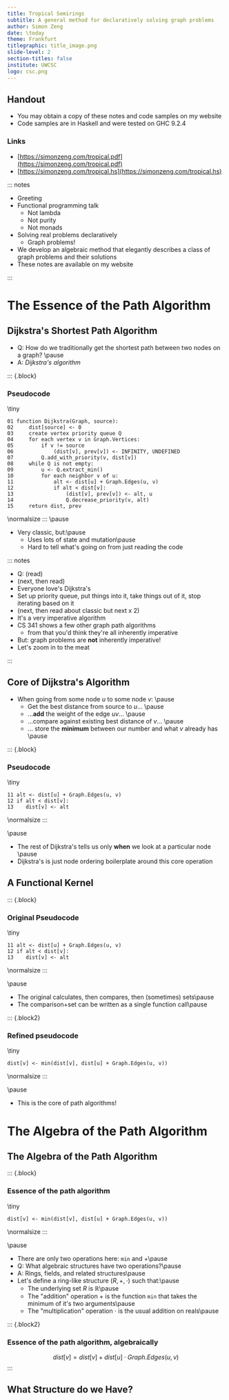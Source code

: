 ```yaml
---
title: Tropical Semirings
subtitle: A general method for declaratively solving graph problems
author: Simon Zeng
date: \today
theme: Frankfurt
titlegraphic: title_image.png
slide-level: 2
section-titles: false
institute: UWCSC
logo: csc.png
---
```


## Handout

- You may obtain a copy of these notes and code samples on my website
- Code samples are in Haskell and were tested on GHC 9.2.4

### Links

- [https://simonzeng.com/tropical.pdf](https://simonzeng.com/tropical.pdf)
- [https://simonzeng.com/tropical.hs](https://simonzeng.com/tropical.hs)

::: notes

- Greeting
- Functional programming talk
  - Not lambda
  - Not purity
  - Not monads
- Solving real problems declaratively
  - Graph problems!
- We develop an algebraic method that elegantly describes a class of graph 
  problems and their solutions
- These notes are available on my website

:::

# The Essence of the Path Algorithm

## Dijkstra's Shortest Path Algorithm

- Q: How do we traditionally get the shortest path between two nodes on a graph? \pause
- A: *Dijkstra's algorithm*

::: {.block}
### Pseudocode

\tiny
```algol
01 function Dijkstra(Graph, source):
02     dist[source] <- 0
03     create vertex priority queue Q
04     for each vertex v in Graph.Vertices:
05         if v != source
06             (dist[v], prev[v]) <- INFINITY, UNDEFINED
07         Q.add_with_priority(v, dist[v])
08     while Q is not empty:
09         u <- Q.extract_min()
10         for each neighbor v of u:
11             alt <- dist[u] + Graph.Edges(u, v)
12             if alt < dist[v]:
13                 (dist[v], prev[v]) <- alt, u
14                 Q.decrease_priority(v, alt)
15     return dist, prev
```
\normalsize
:::
\pause
- Very classic, but:\pause
  - Uses lots of state and mutation\pause
  - Hard to tell what's going on from just reading the code

::: notes

- Q: (read)
- (next, then read)
- Everyone love's Dijkstra's
- Set up priority queue, put things into it, take things out of it, stop 
  iterating based on it
- (next, then read about classic but next x 2)
- It's a very imperative algorithm
- CS 341 shows a few other graph path algorithms
  - from that you'd think they're all inherently imperative
- But: graph problems are **not** inherently imperative!
- Let's zoom in to the meat

:::

## Core of Dijkstra's Algorithm

- When going from some node $u$ to some node $v$: \pause
  - Get the best distance from source to $u$... \pause
  - ...**add** the weight of the edge $uv$... \pause
  - ...compare against existing best distance of $v$... \pause
  - ... store the **minimum** between our number and what $v$ already has \pause

::: {.block}
### Pseudocode

\tiny
```algol
11 alt <- dist[u] + Graph.Edges(u, v)
12 if alt < dist[v]:
13    dist[v] <- alt
```
\normalsize
:::

\pause
- The rest of Dijkstra's tells us only **when** we look at a particular 
  node \pause
- Dijkstra's is just node ordering boilerplate around this core operation

## A Functional Kernel

::: {.block}
### Original Pseudocode
\tiny
```algol
11 alt <- dist[u] + Graph.Edges(u, v)
12 if alt < dist[v]:
13    dist[v] <- alt
```
\normalsize
:::

\pause
- The original calculates, then compares, then (sometimes) sets\pause
- The comparison+set can be written as a single function call\pause

::: {.block2}
### Refined pseudocode

\tiny
```algol
dist[v] <- min(dist[v], dist[u] + Graph.Edges(u, v))
```
\normalsize
:::

\pause
- This is the core of path algorithms!

# The Algebra of the Path Algorithm

## The Algebra of the Path Algorithm

::: {.block}
### Essence of the path algorithm

\tiny
```algol
dist[v] <- min(dist[v], dist[u] + Graph.Edges(u, v))
```
\normalsize
:::

\pause
- There are only two operations here: `min` and $+$\pause
- Q: What algebraic structures have two operations?\pause
- A: Rings, fields, and related structures\pause
- Let's define a ring-like structure $(R, +, \cdot)$ such that:\pause
  - The underlying set $R$ is $\mathbb{R}$\pause
  - The "addition" operation $+$ is the function `min` that takes the minimum of 
    it's two arguments\pause
  - The "multiplication" operation $\cdot$ is the usual addition on reals\pause

::: {.block2}
### Essence of the path algorithm, algebraically

$$ dist[v] = dist[v] + dist[u] \cdot Graph.Edges(u, v) $$
:::

## What Structure do we Have?
